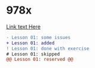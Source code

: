 # 978x 

[Link text Here](https://link-url-here.org)

```diff
- Lesson 01: some issues
+ Lesson 01: added 
! Lesson 01: done with exercise
# Lesson 01: skipped
@@ Lesson 01: reserved @@
```